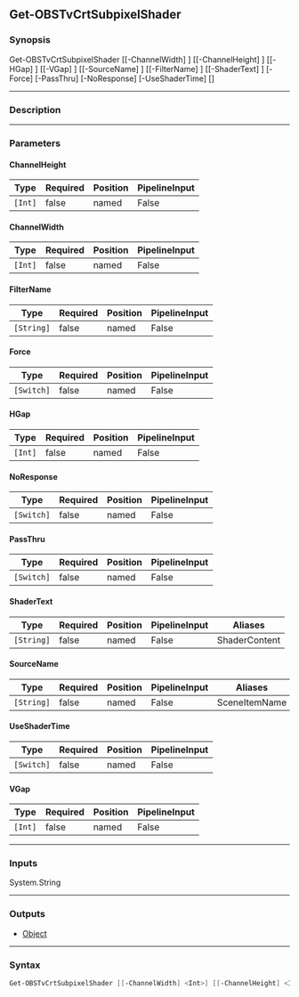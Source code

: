 Get-OBSTvCrtSubpixelShader
--------------------------

### Synopsis
Get-OBSTvCrtSubpixelShader [[-ChannelWidth] <int>] [[-ChannelHeight] <int>] [[-HGap] <int>] [[-VGap] <int>] [[-SourceName] <string>] [[-FilterName] <string>] [[-ShaderText] <string>] [-Force] [-PassThru] [-NoResponse] [-UseShaderTime] [<CommonParameters>]

---

### Description

---

### Parameters
#### **ChannelHeight**

|Type   |Required|Position|PipelineInput|
|-------|--------|--------|-------------|
|`[Int]`|false   |named   |False        |

#### **ChannelWidth**

|Type   |Required|Position|PipelineInput|
|-------|--------|--------|-------------|
|`[Int]`|false   |named   |False        |

#### **FilterName**

|Type      |Required|Position|PipelineInput|
|----------|--------|--------|-------------|
|`[String]`|false   |named   |False        |

#### **Force**

|Type      |Required|Position|PipelineInput|
|----------|--------|--------|-------------|
|`[Switch]`|false   |named   |False        |

#### **HGap**

|Type   |Required|Position|PipelineInput|
|-------|--------|--------|-------------|
|`[Int]`|false   |named   |False        |

#### **NoResponse**

|Type      |Required|Position|PipelineInput|
|----------|--------|--------|-------------|
|`[Switch]`|false   |named   |False        |

#### **PassThru**

|Type      |Required|Position|PipelineInput|
|----------|--------|--------|-------------|
|`[Switch]`|false   |named   |False        |

#### **ShaderText**

|Type      |Required|Position|PipelineInput|Aliases      |
|----------|--------|--------|-------------|-------------|
|`[String]`|false   |named   |False        |ShaderContent|

#### **SourceName**

|Type      |Required|Position|PipelineInput|Aliases      |
|----------|--------|--------|-------------|-------------|
|`[String]`|false   |named   |False        |SceneItemName|

#### **UseShaderTime**

|Type      |Required|Position|PipelineInput|
|----------|--------|--------|-------------|
|`[Switch]`|false   |named   |False        |

#### **VGap**

|Type   |Required|Position|PipelineInput|
|-------|--------|--------|-------------|
|`[Int]`|false   |named   |False        |

---

### Inputs
System.String

---

### Outputs
* [Object](https://learn.microsoft.com/en-us/dotnet/api/System.Object)

---

### Syntax
```PowerShell
Get-OBSTvCrtSubpixelShader [[-ChannelWidth] <Int>] [[-ChannelHeight] <Int>] [[-HGap] <Int>] [[-VGap] <Int>] [[-SourceName] <String>] [[-FilterName] <String>] [[-ShaderText] <String>] [-Force <Switch>] [-PassThru <Switch>] [-NoResponse <Switch>] [-UseShaderTime <Switch>] [<CommonParameters>]
```
